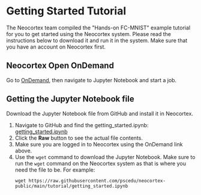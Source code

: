 # Getting Started Tutorial
The Neocortex team compiled the "Hands-on FC-MNIST" example tutorial for you to get started using the Neocortex system. Please read the instructions below 
to download it and run it in the system. Make sure that you have an account on Neocortex first.
## Neocortex Open OnDemand
Go to [OnDemand](https://ondemand.neocortex.psc.edu), then navigate to Jupyter Notebook and start a job.
## Getting the Jupyter Notebook file
Download the Jupyter Notebook file from GitHub and install it in Neocortex.
<ol>
<li>Navigate to GitHub and find the getting_started.ipynb: <a href="https://github.com/pscedu/neocortex-public/blob/main/tutorial/getting_started.ipynb">getting_started.ipynb</a></li>
<li>Click the <strong>Raw</strong> button to see the actual file contents.</li>
<li>Make sure you are logged in to Neocortex using the OnDemand link above. </li>
<li>Use the <code>wget</code> command to download the Jupyter Notebook. Make sure to run the <code>wget</code> command on the Neocortex system as that is where you need the file to be. For example:
   
   ```wget https://raw.githubusercontent.com/pscedu/neocortex-public/main/tutorial/getting_started.ipynb```
</li>
</ol>
